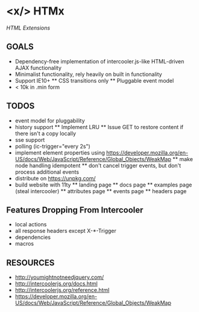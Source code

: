 # &lt;x/> HTMx 
*HTML Extensions*

## GOALS

* Dependency-free implementation of intercooler.js-like HTML-driven AJAX functionality
* Minimalist functionality, rely heavily on built in functionality
* Support IE10+
** CSS transitions only
** Pluggable event model
* < 10k in .min form

## TODOS

* event model for pluggability
* history support
** Implement LRU
** Issue GET to restore content if there isn't a copy locally
* sse support
* polling (ic-trigger="every 2s")
* implement element properties using https://developer.mozilla.org/en-US/docs/Web/JavaScript/Reference/Global_Objects/WeakMap
** make node handling idempotent
** don't cancel trigger events, but don't process additional events
* distribute on https://unpkg.com/
* build website with 11ty
** landing page
** docs page
** examples page (steal intercooler)
** attributes page
** events page
** headers page

## Features Dropping From Intercooler

* local actions
* all response headers except X-*-Trigger
* dependencies
* macros

## RESOURCES

* http://youmightnotneedjquery.com/
* http://intercoolerjs.org/docs.html
* http://intercoolerjs.org/reference.html
* https://developer.mozilla.org/en-US/docs/Web/JavaScript/Reference/Global_Objects/WeakMap

